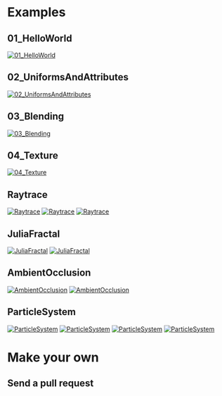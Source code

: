 # Examples

## 01_HelloWorld

[![01_HelloWorld](https://raw.githubusercontent.com/cprogrammer1994/ModernGL/master/docs/Images/Screenshots/01_HelloWorld.png)](https://github.com/cprogrammer1994/ModernGL/blob/master/Examples/QT5/01_HelloWorld.py)

## 02_UniformsAndAttributes

[![02_UniformsAndAttributes](https://raw.githubusercontent.com/cprogrammer1994/ModernGL/master/docs/Images/Screenshots/02_UniformsAndAttributes.png)](https://github.com/cprogrammer1994/ModernGL/blob/master/Examples/QT5/02_UniformsAndAttributes.py)

## 03_Blending

[![03_Blending](https://raw.githubusercontent.com/cprogrammer1994/ModernGL/master/docs/Images/Screenshots/03_Blending.png)](https://github.com/cprogrammer1994/ModernGL/blob/master/Examples/QT5/03_Blending.py)

## 04_Texture

[![04_Texture](https://raw.githubusercontent.com/cprogrammer1994/ModernGL/master/docs/Images/Screenshots/04_Texture.png)](https://github.com/cprogrammer1994/ModernGL/blob/master/Examples/QT5/04_Texture.py)

## Raytrace

[![Raytrace](https://raw.githubusercontent.com/cprogrammer1994/ModernGL/master/docs/Images/Screenshots/Raytrace_01.png)](https://github.com/cprogrammer1994/ModernGL/blob/master/Examples/QT5/Raytrace.py)
[![Raytrace](https://raw.githubusercontent.com/cprogrammer1994/ModernGL/master/docs/Images/Screenshots/Raytrace_02.png)](https://github.com/cprogrammer1994/ModernGL/blob/master/Examples/QT5/Raytrace.py)
[![Raytrace](https://raw.githubusercontent.com/cprogrammer1994/ModernGL/master/docs/Images/Screenshots/Raytrace_03.png)](https://github.com/cprogrammer1994/ModernGL/blob/master/Examples/QT5/Raytrace.py)

## JuliaFractal

[![JuliaFractal](https://raw.githubusercontent.com/cprogrammer1994/ModernGL/master/docs/Images/Screenshots/JuliaFractal_01.png)](https://github.com/cprogrammer1994/ModernGL/blob/master/Examples/QT5/JuliaFractal-Parameters.py)
[![JuliaFractal](https://raw.githubusercontent.com/cprogrammer1994/ModernGL/master/docs/Images/Screenshots/JuliaFractal_02.png)](https://github.com/cprogrammer1994/ModernGL/blob/master/Examples/QT5/JuliaFractal-Zoom.py)

## AmbientOcclusion

[![AmbientOcclusion](https://raw.githubusercontent.com/cprogrammer1994/ModernGL/master/docs/Images/Screenshots/AmbientOcclusion_01.png)](https://github.com/cprogrammer1994/ModernGL/blob/master/Examples/QT5/AmbientOcclusion.py)
[![AmbientOcclusion](https://raw.githubusercontent.com/cprogrammer1994/ModernGL/master/docs/Images/Screenshots/AmbientOcclusion_02.png)](https://github.com/cprogrammer1994/ModernGL/blob/master/Examples/QT5/AmbientOcclusion.py)

## ParticleSystem

[![ParticleSystem](https://raw.githubusercontent.com/cprogrammer1994/ModernGL/master/docs/Images/Screenshots/ParticleSystem_01.png)](https://github.com/cprogrammer1994/ModernGL/blob/master/Examples/QT5/ParticleSystem.py)
[![ParticleSystem](https://raw.githubusercontent.com/cprogrammer1994/ModernGL/master/docs/Images/Screenshots/ParticleSystem_02.png)](https://github.com/cprogrammer1994/ModernGL/blob/master/Examples/QT5/ParticleSystem.py)
[![ParticleSystem](https://raw.githubusercontent.com/cprogrammer1994/ModernGL/master/docs/Images/Screenshots/ParticleSystem_03.png)](https://github.com/cprogrammer1994/ModernGL/blob/master/Examples/QT5/ParticleSystem.py)
[![ParticleSystem](https://raw.githubusercontent.com/cprogrammer1994/ModernGL/master/docs/Images/Screenshots/ParticleSystem_04.png)](https://github.com/cprogrammer1994/ModernGL/blob/master/Examples/QT5/ParticleSystem.py)

# Make your own

## Send a pull request

